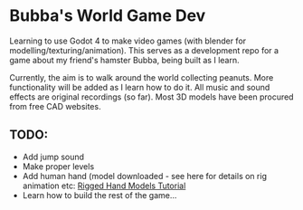 # Bubba's World Game Dev
Learning to use Godot 4 to make video games (with blender for modelling/texturing/animation). This serves as a development repo for a game about my friend's hamster Bubba, being built as I learn.

Currently, the aim is to walk around the world collecting peanuts. More functionality will be added as I learn how to do it.
All music and sound effects are original recordings (so far). Most 3D models have been procured from free CAD websites.


## TODO:
- Add jump sound
- Make proper levels
- Add human hand (model downloaded -  see here for details on rig animation etc: [Rigged Hand Models Tutorial](https://www.youtube.com/watch?v=UcUO1tmnUaU)
- Learn how to build the rest of the game...